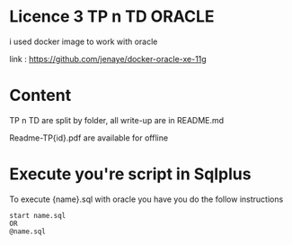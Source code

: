 # Licence 3 TP n TD ORACLE

i used docker image to work with oracle

link : https://github.com/jenaye/docker-oracle-xe-11g

# Content 

TP n TD are split by folder, all write-up are in README.md 

Readme-TP{id}.pdf are available for offline

 # Execute you're script in Sqlplus
 
 To execute {name}.sql with oracle you have you do the follow instructions
 
 ```
start name.sql
OR
@name.sql 
```


